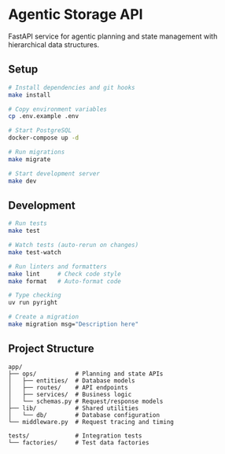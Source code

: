 # Agentic Storage API

FastAPI service for agentic planning and state management with hierarchical data structures.

## Setup

```bash
# Install dependencies and git hooks
make install

# Copy environment variables
cp .env.example .env

# Start PostgreSQL
docker-compose up -d

# Run migrations
make migrate

# Start development server
make dev
```

## Development

```bash
# Run tests
make test

# Watch tests (auto-rerun on changes)
make test-watch

# Run linters and formatters
make lint     # Check code style
make format   # Auto-format code

# Type checking
uv run pyright

# Create a migration
make migration msg="Description here"
```

## Project Structure

```
app/
├── ops/           # Planning and state APIs
│   ├── entities/  # Database models
│   ├── routes/    # API endpoints
│   ├── services/  # Business logic
│   └── schemas.py # Request/response models
├── lib/           # Shared utilities
│   └── db/        # Database configuration
└── middleware.py  # Request tracing and timing

tests/             # Integration tests
└── factories/     # Test data factories
```

